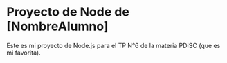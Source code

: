 # Proyecto de Node de [NombreAlumno]

Este es mi proyecto de Node.js para el TP N°6 de la materia PDISC (que es mi favorita).